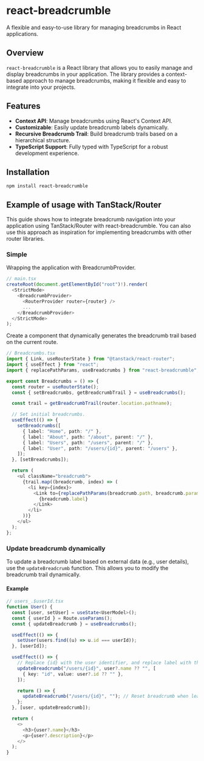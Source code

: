 # react-breadcrumble

A flexible and easy-to-use library for managing breadcrumbs in React applications.

## Overview

`react-breadcrumble` is a React library that allows you to easily manage and display breadcrumbs in your application. The library provides a context-based approach to manage breadcrumbs, making it flexible and easy to integrate into your projects.

## Features

- **Context API**: Manage breadcrumbs using React's Context API.
- **Customizable**: Easily update breadcrumb labels dynamically.
- **Recursive Breadcrumb Trail**: Build breadcrumb trails based on a hierarchical structure.
- **TypeScript Support**: Fully typed with TypeScript for a robust development experience.

## Installation

`npm install react-breadcrumble`

## Example of usage with TanStack/Router

This guide shows how to integrate breadcrumb navigation into your application using TanStack/Router with react-breadcrumble. You can also use this approach as inspiration for implementing breadcrumbs with other router libraries.

### Simple

Wrapping the application with BreadcrumbProvider.

```typescript
// main.tsx
createRoot(document.getElementById("root")!).render(
  <StrictMode>
    <BreadcrumbProvider>
      <RouterProvider router={router} />
      ...
    </BreadcrumbProvider>
  </StrictMode>
);
```

Create a component that dynamically generates the breadcrumb trail based on the current route.

```typescript
// Breadcrumbs.tsx
import { Link, useRouterState } from "@tanstack/react-router";
import { useEffect } from "react";
import { replacePathParams, useBreadcrumbs } from "react-breadcrumble";

export const Breadcrumbs = () => {
  const router = useRouterState();
  const { setBreadcrumbs, getBreadcrumbTrail } = useBreadcrumbs();

  const trail = getBreadcrumbTrail(router.location.pathname);

  // Set initial breadcrumbs.
  useEffect(() => {
    setBreadcrumbs([
      { label: "Home", path: "/" },
      { label: "About", path: "/about", parent: "/" },
      { label: "Users", path: "/users", parent: "/" },
      { label: "User", path: "/users/{id}", parent: "/users" },
    ]);
  }, [setBreadcrumbs]);

  return (
    <ul className="breadcrumb">
      {trail.map((breadcrumb, index) => (
        <li key={index}>
          <Link to={replacePathParams(breadcrumb.path, breadcrumb.params)}>
            {breadcrumb.label}
          </Link>
        </li>
      ))}
    </ul>
  );
};
```

### Update breadcrumb dynamically

To update a breadcrumb label based on external data (e.g., user details), use the `updateBreadcrumb` function. This allows you to modify the breadcrumb trail dynamically.

#### Example

```typescript
// users_.$userId.tsx
function User() {
  const [user, setUser] = useState<UserModel>();
  const { userId } = Route.useParams();
  const { updateBreadcrumb } = useBreadcrumbs();

  useEffect(() => {
    setUser(users.find((u) => u.id === userId));
  }, [userId]);

  useEffect(() => {
    // Replace {id} with the user identifier, and replace label with the name of the user.
    updateBreadcrumb("/users/{id}", user?.name ?? "", [
      { key: "id", value: user?.id ?? "" },
    ]);

    return () => {
      updateBreadcrumb("/users/{id}", ""); // Reset breadcrumb when leaving component.
    };
  }, [user, updateBreadcrumb]);

  return (
    <>
      <h3>{user?.name}</h3>
      <p>{user?.description}</p>
    </>
  );
}
```
